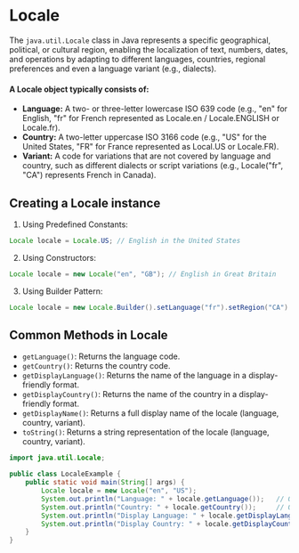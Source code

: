 # Locale
The `java.util.Locale` class in Java represents a specific geographical, political, or cultural region, enabling the localization of text, numbers, dates, and operations by adapting to different languages, countries, regional preferences and even a language variant (e.g., dialects).

#### A Locale object typically consists of:
- **Language:** A two- or three-letter lowercase ISO 639 code (e.g., "en" for English, "fr" for French represented as Locale.en / Locale.ENGLISH or Locale.fr).
- **Country:** A two-letter uppercase ISO 3166 code (e.g., "US" for the United States, "FR" for France represented as Local.US or Locale.FR).
- **Variant:** A code for variations that are not covered by language and country, such as different dialects or script variations (e.g., Locale("fr", "CA") represents French in Canada).

## Creating a Locale instance
1. Using Predefined Constants:
```java
Locale locale = Locale.US; // English in the United States
```
2. Using Constructors:
```java
Locale locale = new Locale("en", "GB"); // English in Great Britain
```
3. Using Builder Pattern:
```java
Locale locale = new Locale.Builder().setLanguage("fr").setRegion("CA").build(); // French in Canada
```

## Common Methods in Locale
- `getLanguage()`: Returns the language code.
- `getCountry()`: Returns the country code.
- `getDisplayLanguage()`: Returns the name of the language in a display-friendly format.
- `getDisplayCountry()`: Returns the name of the country in a display-friendly format.
- `getDisplayName()`: Returns a full display name of the locale (language, country, variant).
- `toString()`: Returns a string representation of the locale (language, country, variant).
```java
import java.util.Locale;

public class LocaleExample {
    public static void main(String[] args) {
        Locale locale = new Locale("en", "US");
        System.out.println("Language: " + locale.getLanguage());   // Output: en
        System.out.println("Country: " + locale.getCountry());     // Output: US
        System.out.println("Display Language: " + locale.getDisplayLanguage()); // Output: English
        System.out.println("Display Country: " + locale.getDisplayCountry());   // Output: United States
    }
}
```
